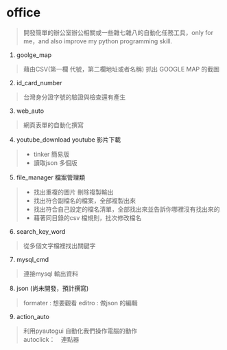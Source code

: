 # office
> 開發簡單的辦公室辦公相關或一些雜七雜八的自動化任務工具，only for me，and also improve my python programming skill.

1. goolge_map 
> 藉由CSV(第一欄 代號，第二欄地址或者名稱) 抓出 GOOGLE MAP 的截圖

2. id_card_number 
> 台灣身分證字號的驗證與檢查還有產生

3. web_auto 
> 網頁表單的自動化撰寫

4. youtube_download youtube 影片下載
>   - tinker 簡易版 
>   - 讀取json 多個版

5. file_manager 檔案管理類 
>   - 找出重複的圖片 刪除複製輸出
>   - 找出符合副檔名的檔案，全部複製出來
>   - 找出符合自己設定的檔名清單，全部找出來並告訴你哪裡沒有找出來的
>   - 藉著同目錄的csv 檔規則，批次修改檔名

6. search_key_word 
> 從多個文字檔裡找出關鍵字

7. mysql_cmd 
> 連接mysql 輸出資料

8. json (尚未開發，預計撰寫)
> formater : 想要觀看
> editro : 做json 的編輯

9. action_auto
> 利用pyautogui 自動化我們操作電腦的動作
> <br/>autoclick：　連點器